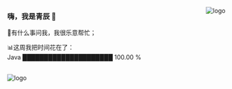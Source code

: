 <p>
  <img src="https://github-readme-stats.vercel.app/api?username=cyanczf&show_icons=true&locale=cn&theme=nord" alt="logo" align="right"
  <style="margin-bottom: 20px;" />
</p>


### 嗨，我是青辰 👋

💬有什么事问我，我很乐意帮忙；

📊这周我把时间花在了：<br>
Java  █████████████████████   100.00 %  

<br/>
<img src="https://github-profile-trophy.vercel.app/?username=cyanczf&theme=column=7" alt="logo" align="center"
style="margin: auto;"/>


